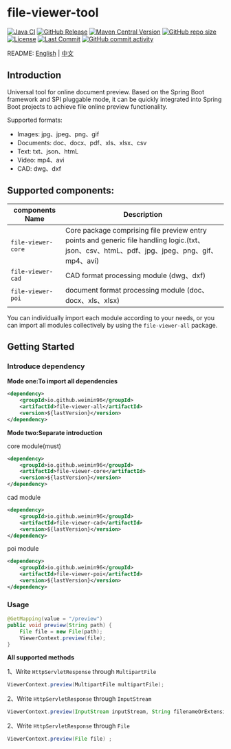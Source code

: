 # file-viewer-tool

[![Java CI](https://github.com/weimin96/file-viewer-tool/actions/workflows/ci.yml/badge.svg)](https://github.com/weimin96/file-viewer-tool/actions/workflows/ci.yml)
[![GitHub Release](https://img.shields.io/github/v/release/weimin96/file-viewer-tool)](https://github.com/weimin96/file-viewer-tool/releases/)
[![Maven Central Version](https://img.shields.io/maven-central/v/io.github.weimin96/file-viewer-all)](https://repo1.maven.org/maven2/io/github/weimin96/file-viewer-all/)
[![GitHub repo size](https://img.shields.io/github/repo-size/weimin96/file-viewer-tool)](https://github.com/weimin96/file-viewer-tool/releases/)
[![License](https://img.shields.io/:license-apache-brightgreen.svg)](https://www.apache.org/licenses/LICENSE-2.0.html)
[![Last Commit](https://img.shields.io/github/last-commit/weimin96/file-viewer-tool.svg)](https://github.com/weimin96/file-viewer-tool)
[![GitHub commit activity](https://img.shields.io/github/commit-activity/m/weimin96/file-viewer-tool.svg)](https://github.com/weimin96/file-viewer-tool)

README: [English](README.md) | [中文](README-zh-CN.md)

## Introduction

Universal tool for online document preview. Based on the Spring Boot framework and SPI pluggable mode, it can be quickly integrated into Spring Boot projects to achieve file online preview functionality.

Supported formats:

* Images: jpg、jpeg、png、gif
* Documents: doc、docx、pdf、xls、xlsx、csv
* Text: txt、json、htmL
* Video: mp4、avi
* CAD: dwg、dxf

## Supported components:

| components Name    | Description                                                                                                  |
|--------------------|--------------------------------------------------------------------------------------------------------------|
| `file-viewer-core` | Core package comprising file preview entry points and generic file handling logic.(txt、json、csv、htmL、pdf、jpg、jpeg、png、gif、mp4、avi) |
| `file-viewer-cad`  | CAD format processing module (dwg、dxf)                                                                       |
| `file-viewer-poi`  | document format processing module (doc、docx、xls、xlsx)                                                        

You can individually import each module according to your needs, or you can import all modules collectively by using the `file-viewer-all` package.

## Getting Started

### Introduce dependency

**Mode one:To import all dependencies**

```xml
<dependency>
    <groupId>io.github.weimin96</groupId>
    <artifactId>file-viewer-all</artifactId>
    <version>${lastVersion}</version>
</dependency>
```

**Mode two:Separate introduction**

core module(must)
```xml
<dependency>
    <groupId>io.github.weimin96</groupId>
    <artifactId>file-viewer-core</artifactId>
    <version>${lastVersion}</version>
</dependency>
```

cad module
```xml
<dependency>
    <groupId>io.github.weimin96</groupId>
    <artifactId>file-viewer-cad</artifactId>
    <version>${lastVersion}</version>
</dependency>
```

poi module
```xml
<dependency>
    <groupId>io.github.weimin96</groupId>
    <artifactId>file-viewer-poi</artifactId>
    <version>${lastVersion}</version>
</dependency>
```

### Usage

```java
@GetMapping(value = "/preview")
public void preview(String path) {
    File file = new File(path);
    ViewerContext.preview(file);
}
```

**All supported methods**

1、Write `HttpServletResponse` through `MultipartFile`
```java
ViewerContext.preview(MultipartFile multipartFile);
```

2、Write `HttpServletResponse` through `InputStream`
```java
ViewerContext.preview(InputStream inputStream, String filenameOrExtension);
```

2、Write `HttpServletResponse` through `File`
```java
ViewerContext.preview(File file) ;
```